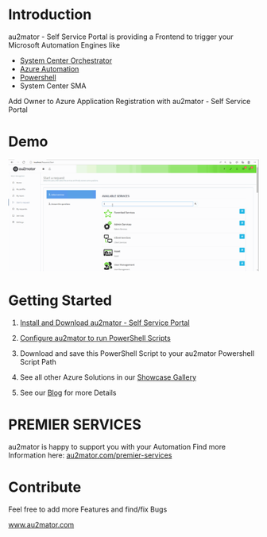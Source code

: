 # Introduction

au2mator - Self Service Portal is providing a Frontend to trigger your Microsoft Automation Engines like

- <a href="https://www.au2mator.com/orchestrator/?utm_source=github&utm_medium=social&utm_campaign=Azure_AddOwnerAzureAppReg&utm_content=Readme" target="_blank">System Center Orchestrator</a>
- <a href="https://www.au2mator.com/AzureAutomation/?utm_source=github&utm_medium=social&utm_campaign=Azure_AddOwnerAzureAppReg&utm_content=Readme" target="_blank">Azure Automation</a>
- <a href="https://www.au2mator.com/Powershell/?utm_source=github&utm_medium=social&utm_campaign=Azure_AddOwnerAzureAppReg&utm_content=Readme" target="_blank">Powershell</a>
- System Center SMA

Add Owner to Azure Application Registration with au2mator - Self Service Portal



# Demo
![Demo](/DEMO/Azure_AddOwnerAzureAppReg.gif)

# Getting Started

1.	<a href="https://au2mator.com/documentation/install-or-update-au2mator-self-service-portal/?utm_source=github&utm_medium=social&utm_campaign=Azure_AddOwnerAzureAppReg&utm_content=Readme" target="_blank">Install and Download au2mator - Self Service Portal</a>

2.	<a href="https://au2mator.com/documentation/use-powershell-with-au2mator/?utm_source=github&utm_medium=social&utm_campaign=Azure_AddOwnerAzureAppReg&utm_content=Readme" target="_blank">Configure au2mator to run PowerShell Scripts</a>

3.	Download and save this PowerShell Script to your au2mator Powershell Script Path

4. See all other Azure Solutions in our <a href="https://au2mator.com/Azure/?utm_source=github&utm_medium=social&utm_campaign=Azure_AddOwnerAzureAppReg&utm_content=Readme">Showcase Gallery</a>

5. See our <a href="https://au2mator.com/blog/?utm_source=github&utm_medium=social&utm_campaign=Azure_AddOwnerAzureAppReg&utm_content=Readme">Blog</a> for more Details


# PREMIER SERVICES

au2mator is happy to support you with your Automation
Find more Information here: <a href="https://au2mator.com/premier-services/?utm_source=github&utm_medium=social&utm_campaign=Azure_AddOwnerAzureAppReg&utm_content=Readme" target="_blank">au2mator.com/premier-services</a>


# Contribute

Feel free to add more Features and find/fix Bugs

<a href="https://au2mator.com/?utm_source=github&utm_medium=social&utm_campaign=Azure_AddOwnerAzureAppReg&utm_content=Readme" target="_blank">www.au2mator.com</a>

